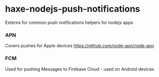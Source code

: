 # haxe-nodejs-push-notifications
Externs for common push notifications helpers for nodejs apps

### APN
Covers pushes for Apple devices
https://github.com/node-apn/node-apn

### FCM
Used for pushing Messages to Firebase Cloud - used on Android devices
